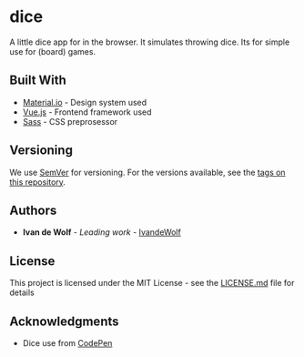 # dice

A little dice app for in the browser. It simulates throwing dice. Its for simple use for (board) games.

## Built With

* [Material.io](https://material.io/) - Design system used
* [Vue.js](https://vuejs.org/) - Frontend framework used
* [Sass](https://sass-lang.com/) - CSS preprosessor

## Versioning

We use [SemVer](http://semver.org/) for versioning. For the versions available, see the [tags on this repository](https://github.com/dice/tags). 

## Authors

* **Ivan de Wolf** - *Leading work* - [IvandeWolf](https://github.com/IvandeWolf)

## License

This project is licensed under the MIT License - see the [LICENSE.md](LICENSE.md) file for details

## Acknowledgments

* Dice use from [CodePen](https://codepen.io/Paolo-Duzioni/pen/OpqbOr)
